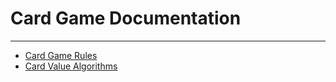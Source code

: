 # Card Game Documentation
---
- [Card Game Rules](game_rules.md)
- [Card Value Algorithms](algorithms.md)
